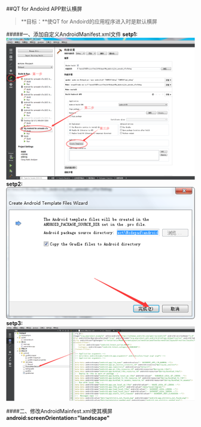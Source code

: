 ##QT for Andoird APP默认横屏
>**目标：**使QT for Andoird的应用程序进入时是默认横屏

#####一、添加自定义AndroidManifest.xml文件
**setp1:**
![AddMainfest](https://github.com/XuKunLincc/Doc/blob/master/Pic/AddMianfile.png?raw=true)
**setp2:**
![](https://github.com/XuKunLincc/Doc/blob/master/Pic/AddMianfile2.png?raw=true)
**setp3:**
![](https://github.com/XuKunLincc/Doc/blob/master/Pic/AddMianfile3.png?raw=true)

####二、修改AndroidMainfest.xml使其横屏
**android:screenOrientation="landscape"**